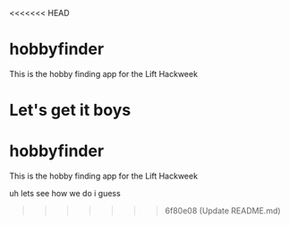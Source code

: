 <<<<<<< HEAD
# hobbyfinder
This is the hobby finding app for the Lift Hackweek

Let's get it boys
=======

# hobbyfinder
This is the hobby finding app for the Lift Hackweek

uh lets see how we do i guess

>>>>>>> 6f80e08 (Update README.md)
